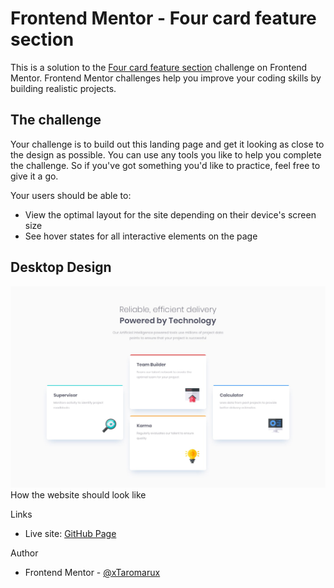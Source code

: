 # Frontend Mentor - Four card feature section

This is a solution to the [Four card feature section](https://www.frontendmentor.io/challenges/four-card-feature-section-weK1eFYK) challenge on Frontend Mentor. 
Frontend Mentor challenges help you improve your coding skills by building realistic projects.

## The challenge
Your challenge is to build out this landing page and get it looking as close to the design as possible.
You can use any tools you like to help you complete the challenge. So if you've got something you'd like to practice, feel free to give it a go.

Your users should be able to:

* View the optimal layout for the site depending on their device's screen size
* See hover states for all interactive elements on the page

## Desktop Design

![Desktop Design](./design/desktop-design.jpg)
How the website should look like

Links
  * Live site: [GitHub Page](https://xtaromarux.github.io/four-card-feature-section/)
  
Author
  * Frontend Mentor - [@xTaromarux](https://www.frontendmentor.io/profile/xTaromarux)
